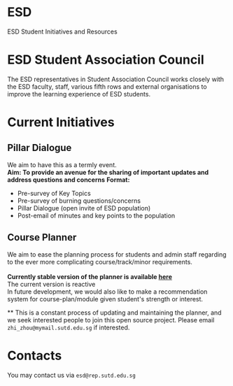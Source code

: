 # ESD
ESD Student Initiatives and Resources 

# ESD Student Association Council
The ESD representatives in Student Association Council works closely with the ESD faculty, staff, various fifth rows and external organisations to improve the learning experience of ESD students.<br>

# Current Initiatives
## Pillar Dialogue 
We aim to have this as a termly event.
<br>
**Aim: To provide an avenue for the sharing of important updates and address questions and concerns**
**Format:**
* Pre-survey of Key Topics
* Pre-survey of burning questions/concerns
* Pillar Dialogue (open invite of ESD population)
* Post-email of minutes and key points to the population

## Course Planner
We aim to ease the planning process for students and admin staff regarding to the ever more complicating course/track/minor requirements.
<br><br>
**Currently stable version of the planner is available [here](https://course-planner.opensutd.org/)**
<br>
The current version is reactive<br>
In future development, we would also like to make a recommendation system for course-plan/module given student's strength or interest.

** This is a constant process of updating and maintaining the planner, and we seek interested people to join this open source project. Please email ```zhi_zhou@mymail.sutd.edu.sg``` if interested.


# Contacts
You may contact us via ```esd@rep.sutd.edu.sg```


